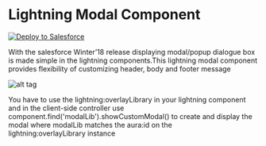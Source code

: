 # Lightning Modal Component

<a href="https://githubsfdeploy.herokuapp.com?owner=Karanraj&repo=Lightning-Modal">
  <img alt="Deploy to Salesforce"
       src="https://raw.githubusercontent.com/afawcett/githubsfdeploy/master/src/main/webapp/resources/img/deploy.png">
</a>

With the salesforce Winter’18 release displaying modal/popup dialogue box is made simple in the lightning components.This lightning modal component provides flexibility of customizing header, body and footer message

![alt tag](https://raw.github.com/Karanraj/Lightning-Modal/master/img/modal.gif)

You have to use the lightning:overlayLibrary in your lightning component and  in the client-side controller use component.find('modalLib').showCustomModal() to create and display the modal where modalLib matches the aura:id on the lightning:overlayLibrary instance

